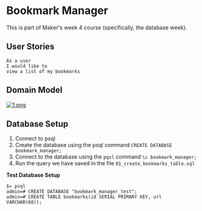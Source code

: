 # Bookmark Manager

This is part of Maker's week 4 course (specifically, the database week).

User Stories
------------

```
As a user
I would like to 
view a list of my bookmarks
```
Domain Model
-------------

[![1.png](https://i.postimg.cc/NFNLWWmH/1.png)](https://postimg.cc/ZvdTNsfb)

Database Setup
---------------

1. Connect to psql
2. Create the database using the psql command `CREATE DATABASE bookmark_manager;`
3. Connect to the database using the `pqsl` command `\c bookmark_manager;`
4. Run the query we have saved in the file `01_create_bookmarks_table.sql`

**Test Database Setup**

```
$> psql
admin=# CREATE DATABASE "bookmark_manager_test";
admin=# CREATE TABLE bookmarks(id SERIAL PRIMARY KEY, url VARCHAR(60));
```

